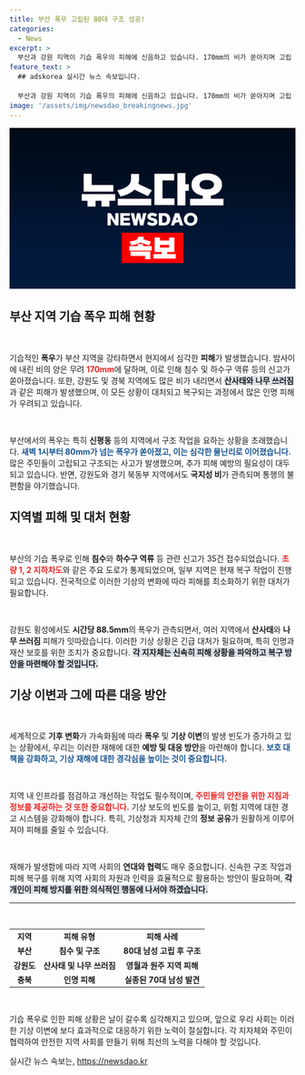 ```yaml
---
title: 부산 폭우 고립된 80대 구조 성공!
categories:
  - News
excerpt: >
  부산과 강원 지역이 기습 폭우의 피해에 신음하고 있습니다. 170mm의 비가 쏟아지며 고립 사고와 침수 신고가 속출, 도로 통제로 교통이 마비되었습니다. 긴급 복구작업이 착수된 가운데, 각 지역의 피해 상황이 계속해서 전해지고 있습니다.
feature_text: >
  ## adskorea 실시간 뉴스 속보입니다.

  부산과 강원 지역이 기습 폭우의 피해에 신음하고 있습니다. 170mm의 비가 쏟아지며 고립 사고와 침수 신고가 속출, 도로 통제로 교통이 마비되었습니다. 긴급 복구작업이 착수된 가운데, 각 지역의 피해 상황이 계속해서 전해지고 있습니다.
image: '/assets/img/newsdao_breakingnews.jpg'
---
```


<p><img src="/assets/img/newsdao_breakingnews.jpg" alt="adskorea 속보" /></p>

<h2 data-ke-size="size26">부산 지역 기습 폭우 피해 현황</h2>

<p data-ke-size="size16">&nbsp;</p>

<p>기습적인 <b>폭우</b>가 부산 지역을 강타하면서 현지에서 심각한 <b>피해</b>가 발생했습니다. 밤사이에 내린 비의 양은 무려 <b><span style="color: #ee2323;">170mm</span></b>에 달하며, 이로 인해 침수 및 하수구 역류 등의 신고가 쏟아졌습니다. 또한, 강원도 및 경북 지역에도 많은 비가 내리면서 <b><span style="background-color: #21538527;">산사태와 나무 쓰러짐</span></b>과 같은 피해가 발생했으며, 이 모든 상황이 대처되고 복구되는 과정에서 많은 인명 피해가 우려되고 있습니다. </p>

<p data-ke-size="size16">&nbsp;</p>

<p>부산에서의 폭우는 특히 <b>신평동</b> 등의 지역에서 구조 작업을 요하는 상황을 초래했습니다. <b><span style="color: #1a5490;">새벽 1시부터 80mm가 넘는 폭우가 쏟아졌고, 이는 심각한 물난리로 이어졌습니다.</span></b> 많은 주민들이 고립되고 구조되는 사고가 발생했으며, 추가 피해 예방의 필요성이 대두되고 있습니다. 반면, 강원도와 경기 북동부 지역에서도 <b>국지성 비</b>가 관측되며 통행의 불편함을 야기했습니다. </p>

<h2 data-ke-size="size26">지역별 피해 및 대처 현황</h2>

<p data-ke-size="size16">&nbsp;</p>

<p>부산의 기습 폭우로 인해 <b>침수</b>와 <b>하수구 역류</b> 등 관련 신고가 35건 접수되었습니다. <b><span style="color: #ee2323;">초량 1, 2 지하차도</span></b>와 같은 주요 도로가 통제되었으며, 일부 지역은 현재 복구 작업이 진행되고 있습니다. 전국적으로 이러한 기상의 변화에 따라 피해를 최소화하기 위한 대처가 필요합니다. </p>

<p data-ke-size="size16">&nbsp;</p>

<p>강원도 횡성에서도 <b>시간당 88.5mm</b>의 폭우가 관측되면서, 여러 지역에서 <b>산사태</b>와 <b>나무 쓰러짐</b> 피해가 잇따랐습니다. 이러한 기상 상황은 긴급 대처가 필요하며, 특히 인명과 재산 보호를 위한 조치가 중요합니다. <b><span style="background-color: #21538527;">각 지자체는 신속히 피해 상황을 파악하고 복구 방안을 마련해야 할 것입니다.</span></b></p>

<h2 data-ke-size="size26">기상 이변과 그에 따른 대응 방안</h2>

<p data-ke-size="size16">&nbsp;</p>

<p>세계적으로 <b>기후 변화</b>가 가속화됨에 따라 <b>폭우</b> 및 <b>기상 이변</b>의 발생 빈도가 증가하고 있는 상황에서, 우리는 이러한 재해에 대한 <b>예방 및 대응 방안</b>을 마련해야 합니다. <b><span style="color: #1a5490;">보호 대책을 강화하고, 기상 재해에 대한 경각심을 높이는 것이 중요합니다.</span></b> </p>

<p data-ke-size="size16">&nbsp;</p>

<p>지역 내 인프라를 점검하고 개선하는 작업도 필수적이며, <b><span style="color: #ee2323;">주민들의 안전을 위한 지침과 정보를 제공하는 것 또한 중요합니다.</span></b> 기상 보도의 빈도를 높이고, 위험 지역에 대한 경고 시스템을 강화해야 합니다. 특히, 기상청과 지자체 간의 <b>정보 공유</b>가 원활하게 이루어져야 피해를 줄일 수 있습니다.</p>

<p data-ke-size="size16">&nbsp;</p>

<p>재해가 발생함에 따라 지역 사회의 <b>연대와 협력</b>도 매우 중요합니다. 신속한 구조 작업과 피해 복구를 위해 지역 사회의 자원과 인력을 효율적으로 활용하는 방안이 필요하며, <b><span style="background-color: #21538527;">각 개인이 피해 방지를 위한 의식적인 행동에 나서야 하겠습니다.</span></b></p>

<hr>

<p data-ke-size="size16">&nbsp;</p>

<table style="width: 100%;">
    <tbody>
        <tr>
            <td style="text-align: center; height: 17px;"><b>지역</b></td>
            <td style="text-align: center; height: 17px;"><b>피해 유형</b></td>
            <td style="text-align: center; height: 17px;"><b>피해 사례</b></td>
        </tr>
        <tr>
            <td style="text-align: center; height: 17px;"><b>부산</b></td>
            <td style="text-align: center; height: 17px;"><b>침수 및 구조</b></td>
            <td style="text-align: center; height: 17px;"><b>80대 남성 고립 후 구조</b></td>
        </tr>
        <tr>
            <td style="text-align: center; height: 17px;"><b>강원도</b></td>
            <td style="text-align: center; height: 17px;"><b>산사태 및 나무 쓰러짐</b></td>
            <td style="text-align: center; height: 17px;"><b>영월과 원주 지역 피해</b></td>
        </tr>
        <tr>
            <td style="text-align: center; height: 17px;"><b>충북</b></td>
            <td style="text-align: center; height: 17px;"><b>인명 피해</b></td>
            <td style="text-align: center; height: 17px;"><b>실종된 70대 남성 발견</b></td>
        </tr>
    </tbody>
</table>

<p data-ke-size="size16">&nbsp;</p>

<p>기습 폭우로 인한 피해 상황은 날이 갈수록 심각해지고 있으며, 앞으로 우리 사회는 이러한 기상 이변에 보다 효과적으로 대응하기 위한 노력이 절실합니다. 각 지자체와 주민이 협력하여 안전한 지역 사회를 만들기 위해 최선의 노력을 다해야 할 것입니다.</p>
실시간 뉴스 속보는, <a href="https://newsdao.kr" rel="dofollow">https://newsdao.kr</a>


